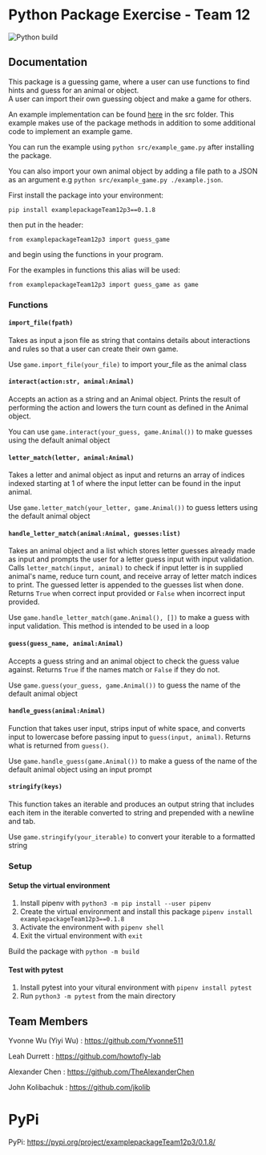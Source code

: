 # Python Package Exercise - Team 12

![Python build](https://github.com/software-students-fall2022/python-package-exercise-project-3-team-12/actions/workflows/build.yaml/badge.svg)

## Documentation

This package is a guessing game, where a user can use functions to find hints and guess for an animal or object.  
A user can import their own guessing object and make a game for others.

An example implementation can be found [here](src/example_game.py) in the src folder. This example makes use of the package methods in addition to some additional code to implement an example game. 

You can run the example using `python src/example_game.py` after installing the package.

You can also import your own animal object by adding a file path to a JSON as an argument e.g `python src/example_game.py ./example.json`.

First install the package into your environment:

`pip install examplepackageTeam12p3==0.1.8`

then put in the header:

`from examplepackageTeam12p3 import guess_game`

and begin using the functions in your program.

For the examples in functions this alias will be used:

`from examplepackageTeam12p3 import guess_game as game`

### Functions

#### `import_file(fpath)`

Takes as input a json file as string that contains details about interactions and rules so that a user can create their own game.

Use `game.import_file(your_file)` to import your_file as the animal class  

#### `interact(action:str, animal:Animal)`

Accepts an action as a string and an Animal object. Prints the result of performing the action and lowers the turn count as defined in the Animal object.

You can use `game.interact(your_guess, game.Animal())` to make guesses using the default animal object

#### `letter_match(letter, animal:Animal)`

Takes a letter and animal object as input and returns an array of indices indexed starting at 1 of where the input letter can be found in the input animal.

Use `game.letter_match(your_letter, game.Animal())` to guess letters using the default animal object

#### `handle_letter_match(animal:Animal, guesses:list)`

Takes an animal object and a list which stores letter guesses already made as input and prompts the user for a letter guess input with input validation. Calls `letter_match(input, animal)` to check if input letter is in supplied animal's name, reduce turn count, and receive array of letter match indices to print. The guessed letter is appended to the guesses list when done. Returns `True` when correct input provided or `False` when incorrect input provided.

Use `game.handle_letter_match(game.Animal(), [])` to make a guess with input validation. This method is intended to be used in a loop

#### `guess(guess_name, animal:Animal)`

Accepts a guess string and an animal object to check the guess value against. Returns `True` if the names match or `False` if they do not.

Use `game.guess(your_guess, game.Animal())` to guess the name of the default animal object

#### `handle_guess(animal:Animal)`

Function that takes user input, strips input of white space, and converts input to lowercase before passing input to `guess(input, animal)`. Returns what is returned from `guess()`.

Use `game.handle_guess(game.Animal())` to make a guess of the name of the default animal object using an input prompt

#### `stringify(keys)`

This function takes an iterable and produces an output string that includes each item in the iterable converted to string and prepended with a newline and tab.

Use `game.stringify(your_iterable)` to convert your iterable to a formatted string

### Setup

#### Setup the virtual environment

1. Install pipenv with `python3 -m pip install --user pipenv`
2. Create the virtual environment and install this package `pipenv install examplepackageTeam12p3==0.1.8`
3. Activate the environment with `pipenv shell`
4. Exit the virtual environment with `exit`

Build the package with `python -m build`

#### Test with pytest

1. Install pytest into your vitural environment with `pipenv install pytest`
2. Run `python3 -m pytest` from the main directory

## Team Members

Yvonne Wu (Yiyi Wu) : <https://github.com/Yvonne511>

Leah Durrett : <https://github.com/howtofly-lab>

Alexander Chen : <https://github.com/TheAlexanderChen>

John Kolibachuk : <https://github.com/jkolib>

# PyPi 

PyPi: https://pypi.org/project/examplepackageTeam12p3/0.1.8/
